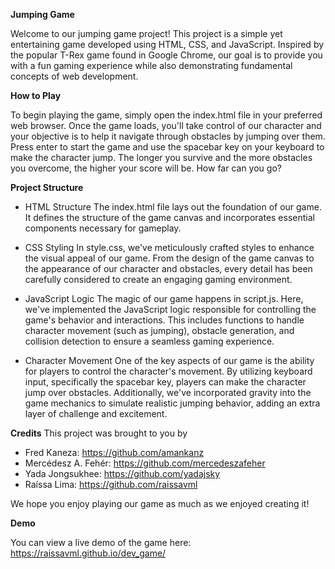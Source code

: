 
**Jumping Game**

Welcome to our jumping game project! This project is a simple yet entertaining game developed using HTML, CSS, and JavaScript. Inspired by the popular T-Rex game found in Google Chrome, our goal is to provide you with a fun gaming experience while also demonstrating fundamental concepts of web development.

**How to Play**

To begin playing the game, simply open the index.html file in your preferred web browser. Once the game loads, you'll take control of our character and your objective is to help it navigate through obstacles by jumping over them. Press enter to start the game and use the spacebar key on your keyboard to make the character jump. The longer you survive and the more obstacles you overcome, the higher your score will be. How far can you go?

**Project Structure**

* HTML Structure
The index.html file lays out the foundation of our game. It defines the structure of the game canvas and incorporates essential components necessary for gameplay.

* CSS Styling
In style.css, we've meticulously crafted styles to enhance the visual appeal of our game. From the design of the game canvas to the appearance of our character and obstacles, every detail has been carefully considered to create an engaging gaming environment.

* JavaScript Logic
The magic of our game happens in script.js. Here, we've implemented the JavaScript logic responsible for controlling the game's behavior and interactions. This includes functions to handle character movement (such as jumping), obstacle generation, and collision detection to ensure a seamless gaming experience.

* Character Movement
One of the key aspects of our game is the ability for players to control the character's movement. By utilizing keyboard input, specifically the spacebar key, players can make the character jump over obstacles. Additionally, we've incorporated gravity into the game mechanics to simulate realistic jumping behavior, adding an extra layer of challenge and excitement.

**Credits**
This project was brought to you by
* Fred Kaneza: https://github.com/amankanz
* Mercédesz A. Fehér: https://github.com/mercedeszafeher
* Yada Jongsukhee: https://github.com/yadajsky
* Raíssa Lima: https://github.com/raissavml

We hope you enjoy playing our game as much as we enjoyed creating it!

**Demo**

You can view a live demo of the game here: https://raissavml.github.io/dev_game/

